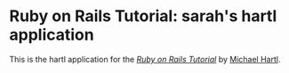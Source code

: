 # Ruby on Rails Tutorial: sarah's hartl application

This is the hartl application for the
[*Ruby on Rails Tutorial*](http://railstutorial.org/)
by [Michael Hartl](http://michaelhartl.com/).
